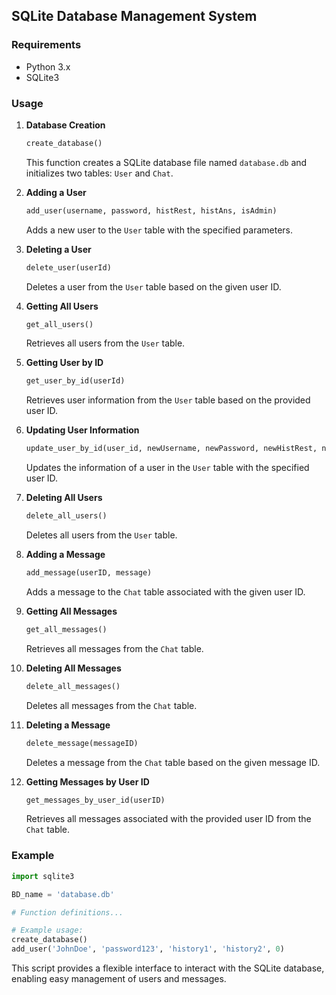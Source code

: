 ## SQLite Database Management System 

### Requirements

- Python 3.x
- SQLite3

### Usage

1. **Database Creation**
   
   ```python
   create_database()
   ```

   This function creates a SQLite database file named `database.db` and initializes two tables: `User` and `Chat`.

2. **Adding a User**
   
   ```python
   add_user(username, password, histRest, histAns, isAdmin)
   ```

   Adds a new user to the `User` table with the specified parameters.

3. **Deleting a User**
   
   ```python
   delete_user(userId)
   ```

   Deletes a user from the `User` table based on the given user ID.

4. **Getting All Users**
   
   ```python
   get_all_users()
   ```

   Retrieves all users from the `User` table.

5. **Getting User by ID**
   
   ```python
   get_user_by_id(userId)
   ```

   Retrieves user information from the `User` table based on the provided user ID.

6. **Updating User Information**
   
   ```python
   update_user_by_id(user_id, newUsername, newPassword, newHistRest, newHistAns, newIsAdmin)
   ```

   Updates the information of a user in the `User` table with the specified user ID.

7. **Deleting All Users**
   
   ```python
   delete_all_users()
   ```

   Deletes all users from the `User` table.

8. **Adding a Message**
   
   ```python
   add_message(userID, message)
   ```

   Adds a message to the `Chat` table associated with the given user ID.

9. **Getting All Messages**
   
   ```python
   get_all_messages()
   ```

   Retrieves all messages from the `Chat` table.

10. **Deleting All Messages**
    
    ```python
    delete_all_messages()
    ```

    Deletes all messages from the `Chat` table.

11. **Deleting a Message**
    
    ```python
    delete_message(messageID)
    ```

    Deletes a message from the `Chat` table based on the given message ID.

12. **Getting Messages by User ID**
    
    ```python
    get_messages_by_user_id(userID)
    ```

    Retrieves all messages associated with the provided user ID from the `Chat` table.

### Example

```python
import sqlite3

BD_name = 'database.db'

# Function definitions...

# Example usage:
create_database()
add_user('JohnDoe', 'password123', 'history1', 'history2', 0)
```

This script provides a flexible interface to interact with the SQLite database, enabling easy management of users and messages.
